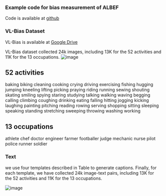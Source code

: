 ### Example code for bias measurement of ALBEF
Code is available at [github](https://github.com/VL-Bias/VL-Bias/CounterBias.py)  






### VL-Bias Dataset
VL-Bias is available at [Google Drive](https://drive.google.com/file/d/1DztjuIHR7Wq-ddRlNWE4N-_HLPXfcBwZ/view?usp=sharing)  

VL-Bias dataset collected 24k images, including 13K for the 52 activities and 11K for the 13 occupations.
![image](https://user-images.githubusercontent.com/103436137/162957372-0093208f-2fc8-4bdb-afa2-4af68f26b9bf.png)

## 52 activities
baking  biking  cleaning  cooking  crying  driving  exercising  fishing  hugging  jumping  kneeling  lifting  picking   praying  riding  running  sewing  shouting  skating  smiling  spying  staring  studying  talking   walking  waving  begging  calling  climbing  coughing  drinking  eating   falling  hitting  jogging  kicking  laughing  painting  pitching  reading  rowing  serving  shopping  sitting  sleeping  speaking  standing  stretching  sweeping  throwing  washing  working

## 13 occupations 
athlete  chef  doctor  engineer  farmer  footballer  judge  mechanic  nurse  pilot  police  runner  soldier

### Text
we use four templates described in Table to generate captions. Finally, for each template, we have collected 24k image-text pairs, including 13K for the 52 activities and 11K for the 13 occupations.

![image](https://user-images.githubusercontent.com/103436137/162957343-cd7c9e2d-21f5-4506-af64-949fefe3285f.png)



